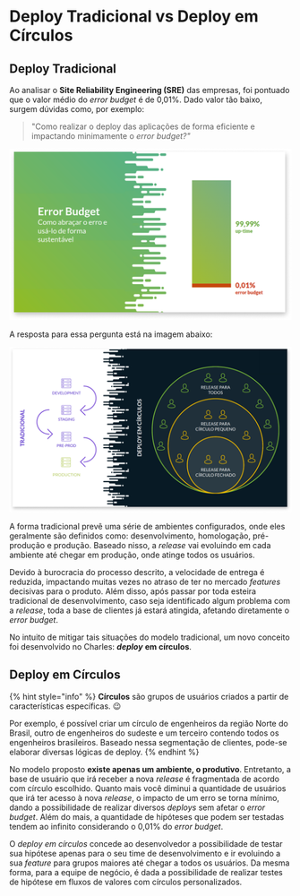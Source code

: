 # Deploy Tradicional vs Deploy em Círculos

## Deploy Tradicional

Ao analisar o **Site Reliability Engineering \(SRE\)** das empresas, foi pontuado que o valor médio do _error budget_ é de 0,01%. Dado valor tão baixo, surgem dúvidas como, por exemplo:

> "Como realizar o deploy das aplicações de forma eficiente e impactando minimamente o _error budget?"_

![](../.gitbook/assets/image-11x-1.png)

A resposta para essa pergunta está na imagem abaixo:

![](../.gitbook/assets/untitled1x.png)

A forma tradicional prevê uma série de ambientes configurados, onde eles geralmente são definidos como: desenvolvimento, homologação, pré-produção e produção. Baseado nisso, a _release_ vai evoluindo em cada ambiente até chegar em produção, onde atinge todos os usuários.

Devido à burocracia do processo descrito, a velocidade de entrega é reduzida, impactando muitas vezes no atraso de ter no mercado _features_ decisivas para o produto. Além disso, após passar por toda esteira tradicional de desenvolvimento, caso seja identificado algum problema com a _release_, toda a base de clientes já estará atingida, afetando diretamente o _error budget_.

No intuito de mitigar tais situações do modelo tradicional, um novo conceito foi desenvolvido no Charles: _**deploy**_ **em círculos**.

## Deploy em Círculos

{% hint style="info" %}
**Círculos** são grupos de usuários criados a partir de características específicas. 😉

Por exemplo, é possível criar um círculo de engenheiros da região Norte do Brasil, outro de engenheiros do sudeste e um terceiro contendo todos os engenheiros brasileiros. Baseado nessa segmentação de clientes, pode-se elaborar diversas lógicas de deploy.
{% endhint %}

No modelo proposto **existe apenas um ambiente, o produtivo**. Entretanto, a base de usuário que irá receber a nova _release_ é fragmentada de acordo com círculo escolhido. Quanto mais você diminui a quantidade de usuários que irá ter acesso à nova _release_, o impacto de um erro se torna mínimo, dando a possibilidade de realizar diversos _deploys_ sem afetar o _error budget_. Além do mais, a quantidade de hipóteses que podem ser testadas tendem ao infinito considerando o 0,01% do _error budget_.

O _deploy em círculos_ concede ao desenvolvedor a possibilidade de testar sua hipótese apenas para o seu time de desenvolvimento e ir evoluindo a sua _feature_ para grupos maiores até chegar a todos os usuários. Da mesma forma, para a equipe de negócio, é dada a possibilidade de realizar testes de hipótese em fluxos de valores com círculos personalizados.

